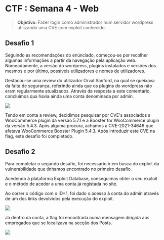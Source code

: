 # CTF : Semana 4 - Web

> **Objetivo:** Fazer login como administrador num servidor wordpress utilizando uma CVE com exploit conhecido.

## Desafio 1

Seguindo as recomendações do enúnciado, começou-se por recolher algumas informações a partir da navegação pela aplicação web. Nomeadamente, a versão do wordpress, plugins instalados e versões dos mesmos e por último, possíveis utilizadores e nomes de utilizadores.

Destacou-se uma review do utilizador Orval Sanford, na qual se queixava da falta de segurança, referindo ainda que os plugins do wordpress não eram regularmente atualizados. Através da resposta a este comentário, concluímos qua havia ainda uma conta denominada por admin.

![](https://i.imgur.com/T0LAlI9.png)

Tendo em conta a review, decidimos pesquisar por CVE's associados a WooCommerce plugin da versão 5.7.1 e a Booster for WooCommerce plugin da versão 5.4.3. Após alguma procura, achamos a CVE-2021-34646
que afetava WooCommerce Booster Plugin 5.4.3. Após introduzir este CVE na flag, este desafio foi completado.

## Desafio 2

Para completar o segundo desafio, foi necessário ir em busca do exploit da vulnerabilidade que tínhamos encontrado no primeiro desafio.

Acedendo à plataforma Exploit Database, conseguimos obter o seu exploit e o método de aceder a uma conta já registada no site. 

Ao correr o código com o ID=1, foi dado o acesso à conta do admin através de um dos links devolvidos pela execução do exploit. 

![](https://i.imgur.com/CepP0IJ.png)



Já dentro da conta, a flag foi encontrada numa mensagem dirigida aos empregados que se localizava na secção dos Posts.

![](https://i.imgur.com/bHfNDpA.png)




